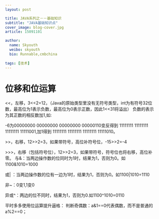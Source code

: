 ```yaml
---
layout: post

title: JAVA系列之－－基础知识
subtitle: "JAVA基础知识点"
cover_image: blog-cover.jpg
article: 15091101

author:
  name: Skyouth
  weibo: skyouth
  bio: Runnable,cmbchina
  
tags: [技术]
---
```


# 位移和位运算
<<，左移，3<<2=12，（Java的原始类型里没有无符号类型，int为有符号32位数，最高位为1表示负数，最高位为0表示正数，因此1<<31将溢出）负数的表示为其正数的相反数加1,如:
-6为00000000 00000000 00000000 00000110变反得到11111111 11111111 11111111 11111001,加1得到11111111 11111111 11111111 11111010。&gt;>，右移，12>>2=3，如果带符号，高位补符号位，-15>>2=-4&gt;>>，右移（包括符号位），12>>2=3，如果带符号，符号位也将右移，高位补零。与&：当两边操作数的位同时为1时，结果为1，否则为0。如1100&1010=1000　　或| ：当两边操作数的位有一边为1时，结果为1，否则为0。如1100|1010=1110　　非~：0变1,1变0异或^：两边的位不同时，结果为1，否则为0.如1100^1010=0110平时多多使用位运算提升逼格：判断奇偶数：a&1==0代表偶数，而不是普通的a%2==0；